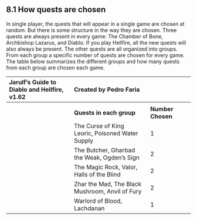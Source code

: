 ## 8.1 How quests are chosen

In single player, the quests that will appear in a single game are chosen at random. But there is some structure in the way they are chosen. Three quests are always present in every game: The Chamber of Bone, Archbishop Lazarus, and Diablo. If you play Hellfire, all the new quests will also always be present. The other quests are all organized into groups. From each group a specific number of quests are chosen for every game. The table below summarizes the different groups and how many quests from each group are chosen each game.

|<a name="page157"></a>**Jarulf’s Guide to Diablo and Hellfire, v1.62**|**Created by Pedro Faria**|||
| :- | :- | :- | :- |
|||||
||**Quests in each group**|**Number Chosen**||
||The Curse of King Leoric, Poisoned Water Supply|1||
||The Butcher, Gharbad the Weak, Ogden’s Sign|2||
||The Magic Rock, Valor, Halls of the Blind|2||
||Zhar the Mad, The Black Mushroom, Anvil of Fury|2||
||Warlord of Blood, Lachdanan|1||